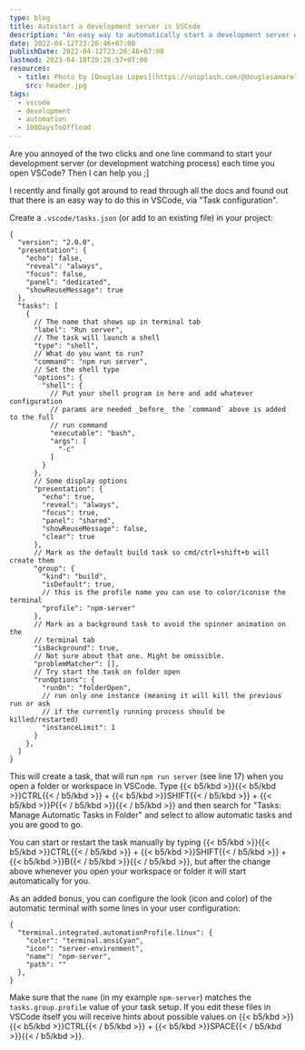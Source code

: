 ```yaml
---
type: blog
title: Autostart a development server in VSCode
description: "An easy way to automatically start a development server each time you open a VSCode workspace or folder. "
date: 2022-04-12T23:26:46+07:00
publishDate: 2022-04-12T23:26:46+07:00
lastmod: 2023-04-10T20:28:57+07:00
resources:
  - title: Photo by [Douglas Lopes](https://unsplash.com/@douglasamarelo) via [Unsplash](https://unsplash.com/)
    src: header.jpg
tags:
  - vscode
  - development
  - automation
  - 100DaysToOffload
---
```


Are you annoyed of the two clicks and one line command to start your development server (or development watching process) each time you open VSCode? Then I can help you ;]

I recently and finally got around to read through all the docs and found out that there is an easy way to do this in VSCode, via "Task configuration".

Create a `.vscode/tasks.json` (or add to an existing file) in your project:

```plaintext {lineAnchors=code1}
{
  "version": "2.0.0",
  "presentation": {
    "echo": false,
    "reveal": "always",
    "focus": false,
    "panel": "dedicated",
    "showReuseMessage": true
  },
  "tasks": [
    {
      // The name that shows up in terminal tab
      "label": "Run server",
      // The task will launch a shell
      "type": "shell",
      // What do you want to run?
      "command": "npm run server",
      // Set the shell type
      "options": {
        "shell": {
          // Put your shell program in here and add whatever configuration
          // params are needed _before_ the `command` above is added to the full
          // run command
          "executable": "bash",
          "args": [
            "-c"
          ]
        }
      },
      // Some display options
      "presentation": {
        "echo": true,
        "reveal": "always",
        "focus": true,
        "panel": "shared",
        "showReuseMessage": false,
        "clear": true
      },
      // Mark as the default build task so cmd/ctrl+shift+b will create them
      "group": {
        "kind": "build",
        "isDefault": true,
        // this is the profile name you can use to color/iconise the terminal
        "profile": "npm-server"
      },
      // Mark as a background task to avoid the spinner animation on the
      // terminal tab
      "isBackground": true,
      // Not sure about that one. Might be omissible.
      "problemMatcher": [],
      // Try start the task on folder open
      "runOptions": {
        "runOn": "folderOpen",
        // run only one instance (meaning it will kill the previous run or ask
        // if the currently running process should be killed/restarted)
        "instanceLimit": 1
      }
    },
  ]
}
```

This will create a task, that will run `npm run server` (see line 17) when you open a folder or workspace in VSCode. Type {{< b5/kbd >}}{{< b5/kbd >}}CTRL{{< / b5/kbd >}} + {{< b5/kbd >}}SHIFT{{< / b5/kbd >}} + {{< b5/kbd >}}P{{< / b5/kbd >}}{{< / b5/kbd >}} and then search for "Tasks: Manage Automatic Tasks in Folder" and select to allow automatic tasks and you are good to go.

You can start or restart the task manually by typing {{< b5/kbd >}}{{< b5/kbd >}}CTRL{{< / b5/kbd >}} + {{< b5/kbd >}}SHIFT{{< / b5/kbd >}} + {{< b5/kbd >}}B{{< / b5/kbd >}}{{< / b5/kbd >}}, but after the change above whenever you open your workspace or folder it will start automatically for you.

As an added bonus, you can configure the look (icon and color) of the automatic terminal with some lines in your user configuration:

```plaintext {lineAnchors=code2}
{
  "terminal.integrated.automationProfile.linux": {
    "color": "terminal.ansiCyan",
    "icon": "server-environment",
    "name": "npm-server",
    "path": ""
  },
}
```

Make sure that the `name` (in my example `npm-server`) matches the `tasks.group.profile` value of your task setup. If you edit these files in VSCode itself you will receive hints about possible values on {{< b5/kbd >}}{{< b5/kbd >}}CTRL{{< / b5/kbd >}} + {{< b5/kbd >}}SPACE{{< / b5/kbd >}}{{< / b5/kbd >}}.
